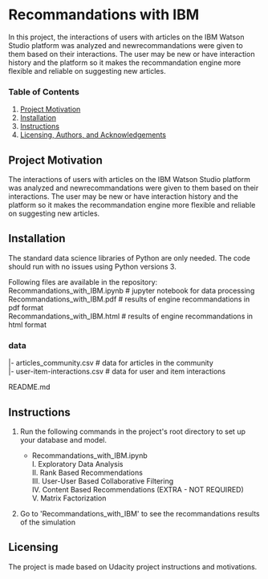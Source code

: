 # Recommandations with IBM
In this project, the interactions of users with articles on the IBM Watson Studio platform was analyzed and newrecommandations were given to them based on their interactions. The user may be new or have interaction history and the platform so it makes the recommandation engine more flexible and reliable on suggesting new articles.


### Table of Contents
1. [Project Motivation](#motivation)
2. [Installation](#installation)
3. [Instructions](#files)
4. [Licensing, Authors, and Acknowledgements](#licensing)

## Project Motivation<a name="motivation"></a>
The interactions of users with articles on the IBM Watson Studio platform was analyzed and newrecommandations were given to them based on their interactions. The user may be new or have interaction history and the platform so it makes the recommandation engine more flexible and reliable on suggesting new articles.

## Installation<a name="installation"></a>
The standard data science libraries of Python are only needed. The code should run with no issues using Python versions 3.

Following files are available in the repository:  
Recommandations_with_IBM.ipynb # jupyter notebook for data processing   
Recommandations_with_IBM.pdf # results of engine recommandations in pdf format     
Recommandations_with_IBM.html # results of engine recommandations in html format    

### data ###        
|- articles_community.csv # data for articles in the community     
|- user-item-interactions.csv # data for user and item interactions 

README.md

## Instructions<a name="files"></a>
1. Run the following commands in the project's root directory to set up your database and model.

    - Recommandations_with_IBM.ipynb  
        I. Exploratory Data Analysis     
        II. Rank Based Recommendations      
        III. User-User Based Collaborative Filtering      
        IV. Content Based Recommendations (EXTRA - NOT REQUIRED)      
        V. Matrix Factorization   



2. Go to 'Recommandations_with_IBM' to see the recommandations results of the simulation


## Licensing<a name="licensing"></a>
The project is made based on Udacity project instructions and motivations.